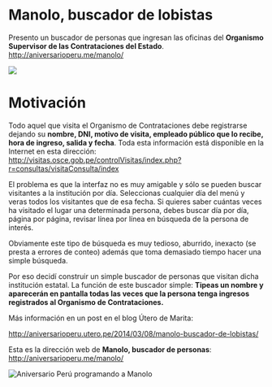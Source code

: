 # Manolo, buscador de lobistas

Presento un buscador de personas que ingresan las oficinas del **Organismo
Supervisor de las Contrataciones del Estado**.
<http://aniversarioperu.me/manolo/>

![](images/manolo.png)

# Motivación
Todo aquel que visita el Organismo de Contrataciones debe
registrarse dejando su **nombre, DNI, motivo de visita, empleado público que lo
recibe, hora de ingreso, salida y fecha**. Toda esta información está
disponible en la Internet en esta dirección:
<http://visitas.osce.gob.pe/controlVisitas/index.php?r=consultas/visitaConsulta/index>

El problema es que la interfaz no es muy amigable y sólo se pueden buscar
visitantes a la institución por día. Seleccionas cualquier día del menú y veras
todos los visitantes que de esa fecha. Si quieres saber cuántas veces ha visitado
el lugar una determinada persona, debes buscar día por día, página por página,
   revisar línea por línea en búsqueda de la persona de interés.

Obviamente este tipo de búsqueda es muy tedioso, aburrido, inexacto (se presta
a errores de conteo) además que toma demasiado tiempo hacer una simple
búsqueda.

Por eso decidí construir un simple buscador de personas que
visitan dicha institución estatal. La función de este buscador simple:
**Tipeas un nombre y aparecerán en pantalla todas las veces que la persona
tenga ingresos registrados al Organismo de Contrataciones.**

Más información en un post en el blog Útero de Marita:

<http://aniversarioperu.utero.pe/2014/03/08/manolo-buscador-de-lobistas/>

Esta es la dirección web de **Manolo, buscador de personas**:
<http://aniversarioperu.me/manolo/>

![Aniversario Perú programando a Manolo](images/manolo2.png)
